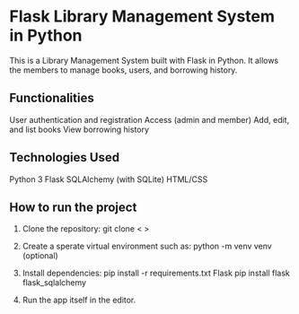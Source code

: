 # Flask Library Management System in Python
This is a Library Management System built with Flask in Python. It allows the members to manage books, users, and borrowing history.

## Functionalities 
User authentication and registration
Access (admin and member)
Add, edit, and list books
View borrowing history

## Technologies Used
Python 3
Flask
SQLAlchemy (with SQLite)
HTML/CSS

## How to run the project
1. Clone the repository:
git clone < >


2. Create a sperate virtual environment such as:
python -m venv venv (optional)


3. Install dependencies:
pip install -r requirements.txt
Flask
pip install flask flask_sqlalchemy


4. Run the app itself in the editor. 




